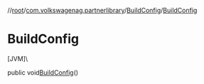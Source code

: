 //[root](../../../index.md)/[com.volkswagenag.partnerlibrary](../index.md)/[BuildConfig](index.md)/[BuildConfig](-build-config.md)

# BuildConfig

[JVM]\

public void[BuildConfig](-build-config.md)()
